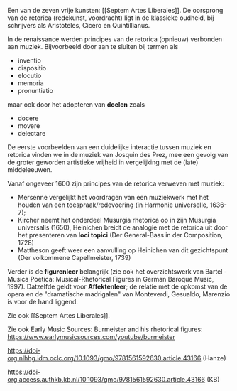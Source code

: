 Een van de zeven vrije kunsten: [[Septem Artes Liberales]].
De oorsprong van de retorica (redekunst, voordracht) ligt in de klassieke oudheid, bij schrijvers als Aristoteles, Cicero en Quintillianus.

In de renaissance werden principes van de retorica (opnieuw) verbonden aan muziek. Bijvoorbeeld door aan te sluiten bij termen als
- inventio
- dispositio
- elocutio
- memoria
- pronuntiatio

maar ook door het adopteren van **doelen** zoals 
- docere 
- movere
- delectare

De eerste voorbeelden van een duidelijke interactie tussen muziek en retorica vinden we in de muziek van Josquin des Prez, mee een gevolg van de groter geworden artistieke vrijheid in vergelijking met de (late) middeleeuwen. 

Vanaf ongeveer 1600 zijn principes van de retorica verweven met muziek:
- Mersenne vergelijkt het voordragen van een muziekwerk met het houden van een toespraak/redevoering (in Harmonie universelle, 1636-7); 
- Kircher neemt het onderdeel Musurgia rhetorica op in zijn Musurgia universalis (1650), Heinichen breidt de analogie met de retorica uit door het presenteren van **loci topici** (Der General-Bass in der Composition, 1728)
- Mattheson geeft weer een aanvulling op Heinichen van dit gezichtspunt (Der volkommene Capellmeister, 1739)

Verder is de **figurenleer** belangrijk (zie ook het overzichtswerk van Bartel - Musica Poetica: Musical-Rhetorical Figures in German Baroque Music, 1997). Datzelfde geldt voor **Affektenleer**; de relatie met de opkomst van de opera en de "dramatische madrigalen" van Monteverdi, Gesualdo, Marenzio is voor de hand liggend.

Zie ook [[Septem Artes Liberales]].

Zie ook Early Music Sources: 
Burmeister and his rhetorical figures: https://www.earlymusicsources.com/youtube/burmeister

https://doi-org.nlhhg.idm.oclc.org/10.1093/gmo/9781561592630.article.43166 (Hanze)

https://doi-org.access.authkb.kb.nl/10.1093/gmo/9781561592630.article.43166 (KB)

